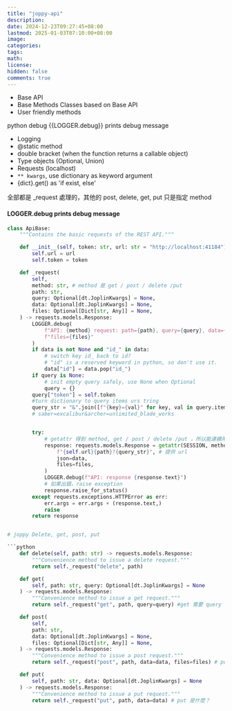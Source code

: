 ```yaml
---
title: "joppy-api"
description: 
date: 2024-12-23T09:27:45+08:00
lastmod: 2025-01-03T07:10:00+08:00
image: 
categories: 
tags: 
math: 
license: 
hidden: false
comments: true
---
```


- Base API 
- Base Methods Classes based on Base API
- User friendly methods

python debug
{{LOGGER.debug}} prints debug message



- Logging
- @static method
- double bracket (when the function returns a callable object)
- Type objects (Optional, Union)
- Requests (localhost)
- ``** kwargs``, use dictionary as keyword argument
- {dict}.get() as 'if exist, else'

全部都是 _request 處理的，其他的 post, delete, get, put 只是指定 method

#### LOGGER.debug prints debug message
```python
class ApiBase:
    """Contains the basic requests of the REST API."""

    def __init__(self, token: str, url: str = "http://localhost:41184") -> None:
        self.url = url
        self.token = token

    def _request(
        self,
        method: str, # method 是 get / post / delete /put
        path: str,
        query: Optional[dt.JoplinKwargs] = None,
        data: Optional[dt.JoplinKwargs] = None,
        files: Optional[Dict[str, Any]] = None,
    ) -> requests.models.Response:
        LOGGER.debug(
            f"API: {method} request: path={path}, query={query}, data={data}, "
            f"files={files}"
        )
        if data is not None and "id_" in data:
			# switch key id_ back to id?
            # "id" is a reserved keyword in python, so don't use it.
            data["id"] = data.pop("id_")
        if query is None:
	        # init empty query safely, use None when Optional
            query = {}
        query["token"] = self.token 
        #turn dictionary to query items urs tring
        query_str = "&".join([f"{key}={val}" for key, val in query.items()])
        # saber=excalibur&archer=unlimited_blade_works


        try:
            # getattr 得到 method, get / post / delete /put ，所以能連續用括號。神祕的黑盒子......
            response: requests.models.Response = getattr(SESSION, method)(
                f"{self.url}{path}?{query_str}", # 提供 url
                json=data,
                files=files,
            )
            LOGGER.debug(f"API: response {response.text}")
            # 如果出錯，raise exception
            response.raise_for_status()
        except requests.exceptions.HTTPError as err:
            err.args = err.args + (response.text,)
            raise
        return response


# joppy Delete, get, post, put

```python
    def delete(self, path: str) -> requests.models.Response:
        """Convenience method to issue a delete request."""
        return self._request("delete", path)

    def get(
        self, path: str, query: Optional[dt.JoplinKwargs] = None
    ) -> requests.models.Response:
        """Convenience method to issue a get request."""
        return self._request("get", path, query=query) #get 需要 query

    def post(
        self,
        path: str,
        data: Optional[dt.JoplinKwargs] = None,
        files: Optional[Dict[str, Any]] = None,
    ) -> requests.models.Response:
        """Convenience method to issue a post request."""
        return self._request("post", path, data=data, files=files) # post 需要 files 和 data

    def put(
        self, path: str, data: Optional[dt.JoplinKwargs] = None
    ) -> requests.models.Response:
        """Convenience method to issue a put request."""
        return self._request("put", path, data=data) # put 是什麼？
```

